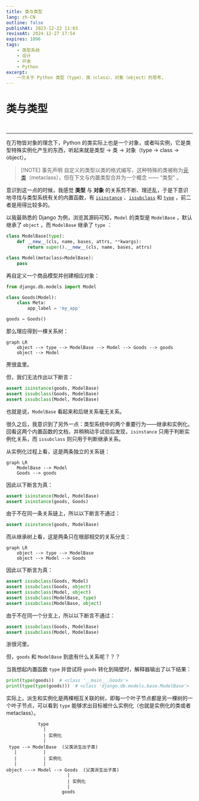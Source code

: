 ```yaml
---
title: 类与类型
lang: zh-CN
outline: false
publishAt: 2023-12-22 11:03
reviseAt: 2024-12-27 17:54
expires: 1096
tags:
    - 类型系统
    - 设计
    - 开发
    - Python
excerpt:
    一次关于 Python 类型（type）、类（class）、对象（object）的思考。
---
```


<style scoped>
.VPDoc p:not(.custom-block-title) {
    text-indent: 2em;
}
</style>

# 类与类型

<RevisionInfo />

<hr style="margin-top: 48px"/>

在万物皆对象的理念下，Python 的类实际上也是一个对象，或者叫实例，它是类型特殊实例化产生的东西，听起来就是类型 -> 类 -> 对象（type -> class -> object）。

> [!NOTE] 事先声明
> 自定义的类型以类的格式编写，这种特殊的类被称为[元类](https://docs.python.org/zh-cn/3/glossary.html#term-metaclass)（metaclass），但在下文与内置类型合并为一个概念 —— “类型” 。

意识到这一点的时候，我感觉 **类型** 与 **对象** 的关系剪不断、理还乱，于是下意识地寻找与类型系统有关的内置函数，有 [`isinstance`](https://docs.python.org/zh-cn/3/library/functions.html#isinstance) 、[`issubclass`](https://docs.python.org/zh-cn/3/library/functions.html#issubclass) 和 [`type`](https://docs.python.org/zh-cn/3/library/functions.html#type) ，前二者是用得比较多的。

以我最熟悉的 Django 为例，浏览其源码可知，`Model` 的类型是 `ModelBase` ，默认继承了 `object` ，而 `ModelBase` 继承了 `type` ：

```python
class ModelBase(type):
    def __new__(cls, name, bases, attrs, **kwargs):
        return super().__new__(cls, name, bases, attrs)

class Model(metaclass=ModelBase):
    pass
```

再自定义一个商品模型并创建相应对象：

```python
from django.db.models import Model

class Goods(Model):
    class Meta:
        app_label = 'my_app'

goods = Goods()
```

那么理应得到一棵关系树：

```mermaid
graph LR
    object --> type --> ModelBase --> Model --> Goods --> goods
    object --> Model
```

蔗很盒里。

但，我们无法作出以下断言：

```python
assert isinstance(goods, ModelBase)
assert issubclass(Goods, ModelBase)
assert issubclass(Model, ModelBase)
```

也就是说，`ModelBase` 看起来和后继关系毫无关系。

很久之后，我意识到了另外一点：类型系统中的两个重要行为——继承和实例化。回看这两个内置函数的文档，并稍稍动手试验后发现，`isinstance` 只用于判断实例化关系，而 `issubclass` 则只用于判断继承关系。

从实例化过程上看，这是两条独立的关系链：

```mermaid
graph LR
    ModelBase --> Model
    Goods --> goods
```

因此以下断言为真：

```python
assert isinstance(Model, ModelBase)
assert isinstance(goods, Goods)
```

由于不在同一条关系链上，所以以下断言不通过：

```python
assert isinstance(goods, ModelBase)
```

而从继承树上看，这是两条只在根部相交的关系分支：

```mermaid
graph LR
    object --> type --> ModelBase
    object --> Model --> Goods
```

因此以下断言为真：

```python
assert issubclass(Goods, Model)
assert issubclass(Goods, object)
assert issubclass(Model, object)
assert issubclass(ModelBase, type)
assert issubclass(ModelBase, object)
```

由于不在同一个分支上，所以以下断言不通过：

```python
assert issubclass(Goods, ModelBase)
assert issubclass(Model, ModelBase)
```

浙很河里。

但，`goods` 和 `ModelBase` 到底有什么关系呢？？？

当我想起内置函数 `type` 并尝试将 `goods` 转化到隔壁时，解释器输出了以下结果：

```python
print(type(goods))  # <class '__main__.Goods'>
print(type(type(goods)))  # <class 'django.db.models.base.ModelBase'>
```

实际上，派生和实例化是两棵相互关联的树，即每一个叶子节点都是另一棵树的一个叶子节点，可以看到 `type` 能够求出目标被什么实例化（也就是实例化的类或者metaclass）。

```
            type
              |
              | 实例化
              |
 type --> ModelBase  (父类派生出子类)
   |          |
   |          | 实例化
   |          |
object ---> Model --> Goods  (父类派生出子类)
                       |
                       | 实例化
                       |
                     goods
```


